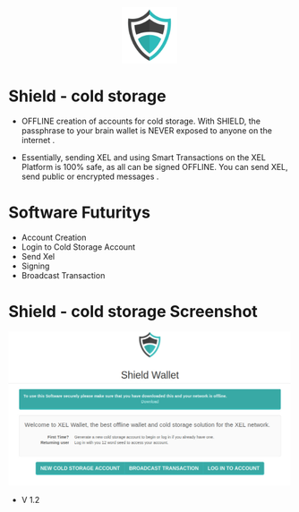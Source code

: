 <p align="center"> 
<img src="shield.png" width="100">
</p>

# Shield - cold storage

* OFFLINE creation of accounts for cold storage. With SHIELD, the passphrase to your brain wallet is NEVER exposed to anyone on the internet .

* Essentially, sending XEL and using Smart Transactions on the XEL Platform is 100% safe, as all can be signed OFFLINE. You can send XEL, send public or encrypted messages .

# Software Futuritys

* Account Creation
* Login to Cold Storage Account
* Send Xel
* Signing 
* Broadcast Transaction

# Shield - cold storage Screenshot

<p align="center"> 
<img src="screenshot.jpg" width="650">
</p>

* V 1.2

